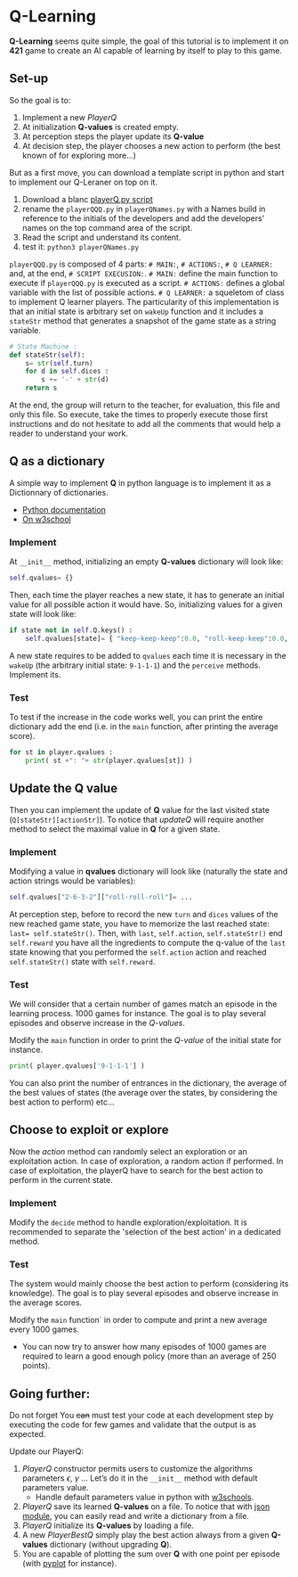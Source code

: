 # Q-Learning

**Q-Learning** seems quite simple, the goal of this tutorial is to implement it on **421** game to create an AI capable of learning by itself to play to this game.

## Set-up

So the goal is to:

1. Implement a new *PlayerQ*
2. At initialization **Q-values** is created empty.
3. At perception steps the player update its **Q-value** 
4. At decision step, the player chooses a new action to perform (the best known of for exploring more...)

But as a first move, you can download a template script in python and start to implement our Q-Leraner on top on it.

1. Download a blanc [playerQ.py script](https://bitbucket.org/imt-mobisyst/lecture-d2u/raw/master/resources/playerQQQ.py)
2. rename the `playerQQQ.py` in `playerQNames.py` with a Names build in reference to the initials of the developers and add the developers' names on the top command area of the script.
3. Read the script and understand its content. 
4. test it: `python3 playerQNames.py`

 `playerQQQ.py` is composed of 4 parts: `# MAIN:`,  `# ACTIONS:`, `# Q LEARNER:` and, at the end, `# SCRIPT EXECUSION:`.
`# MAIN:` define the main function to execute if `playerQQQ.py` is executed as a script.
`# ACTIONS:` defines a global variable with the list of possible actions.
`# Q LEARNER:` a squeletom of class to implement Q learner players.
The particularity of this implementation is that an initial state is arbitrary set on `wakeUp` function and it includes a `stateStr` method that generates a snapshot of the game state as a string variable.

```python
# State Machine :
def stateStr(self):
    s= str(self.turn)
    for d in self.dices :
        s += '-' + str(d)
    return s
```

At the end, the group will return to the teacher, for evaluation, this file and only this file.
So execute, take the times to properly execute those first instructions and do not hesitate to add all the comments that would help a reader to understand your work.


## Q as a dictionary

A simple way to implement **Q** in python language is to implement it as a Dictionnary of dictionaries.

- [Python documentation](https://docs.python.org/3.8/tutorial/datastructures.html#dictionaries)
- [On w3school](https://www.w3schools.com/python/python_dictionaries.asp)

### Implement

At `__init__` method, initializing an empty **Q-values** dictionary will look like:

```python
self.qvalues= {}
```

Then, each time the player reaches a new state, it has to generate an initial value for all possible action it would have. So, initializing values for a given state will look like:

```python
if state not in self.Q.keys() :
    self.qvalues[state]= { "keep-keep-keep":0.0, "roll-keep-keep":0.0, "keep-roll-keep":0.0, "roll-roll-keep":0.0, "keep-keep-roll":0.0, "roll-keep-roll":0.0, "keep-roll-roll":0.0, "roll-roll-roll":0.0 }
```

A new state requires to be added to `qvalues` each time it is necessary in the `wakeUp`  (the arbitrary initial state: `9-1-1-1`) and the `perceive` methods.
Implement its.

### Test

To test if the increase in the code works well, you can print the entire dictionary add the end (i.e. in the `main` function, after printing the average score).

```python
for st in player.qvalues :
    print( st +": "+ str(player.qvalues[st]) )
```

## Update the Q value

Then you can implement the update of **Q** value for the last visited state (`Q[stateStr][actionStr]`). To notice that *updateQ* will require another method to select the maximal value in **Q** for a given state.

### Implement

Modifying a value in **qvalues** dictionary will look like (naturally the state and action strings would be variables):

```python
self.qvalues["2-6-3-2"]["roll-roll-roll"]= ...
```

At perception step, before to record the new `turn` and `dices` values of the new reached game state, you have to memorize the last reached state: `last= self.stateStr()`.
Then, with `last`, `self.action`, `self.stateStr()` end  `self.reward` you have all the ingredients to compute the q-value of the `last` state knowing that you performed the `self.action` action and reached `self.stateStr()` state with `self.reward`.

### Test

We will consider that a certain number of games match an episode in the learning process.
$1000$  games for instance.
The goal is to play several episodes and observe increase in the *Q-values*.

Modify the `main` function in order to print the *Q-value* of the initial state for instance.

```python
print( player.qvalues['9-1-1-1'] )
```

You can also print the number of entrances in the dictionary, the average of the best values of states (the average over the states, by considering the best action to perform) etc...

## Choose to exploit or explore

Now the *action* method can randomly select an exploration or an exploitation action.
In case of exploration, a random action if performed.
In case of exploitation, the playerQ have to search for the best action to perform in the current state.

### Implement

Modify the `decide` method to handle exploration/exploitation.
It is recommended to separate the 'selection of the best action' in a dedicated method.

### Test

The system would mainly choose the best action to perform (considering its knowledge).
The goal is to play several episodes and observe increase in the average scores.

Modify the `main` function` in order to compute and print a new average every $1000$ games.

- You can now try to answer how many episodes of $1000$ games are required to learn a good enough policy (more than an average of 250 points).

<!--pageBreak-->

## Going further:

Do not forget 
You ~~can~~ must test your code at each development step by executing the code for few games and validate that the output is as expected.

Update our PlayerQ:

1. *PlayerQ* constructor permits users to customize the algorithms parameters $\epsilon$, $\gamma$ ... Let’s do it in the `__init__` method with default parameters value.
   - Handle default parameters value in python with [w3schools](https://www.w3schools.com/python/gloss_python_function_default_parameter.asp).
2. *PlayerQ* save its learned **Q-values** on a file. To notice that with [json module](https://docs.python.org/fr/3/library/json.html), you can easily read and write a dictionary from a file.
3. *PlayerQ* initialize its **Q-values** by loading a file.
4. A new *PlayerBestQ* simply play the best action always from a given **Q-values** dictionary (without upgrading **Q**).
5. You are capable of plotting the sum over **Q** with one point per episode (with [pyplot](https://matplotlib.org/stable/tutorials/introductory/pyplot.html) for instance).
